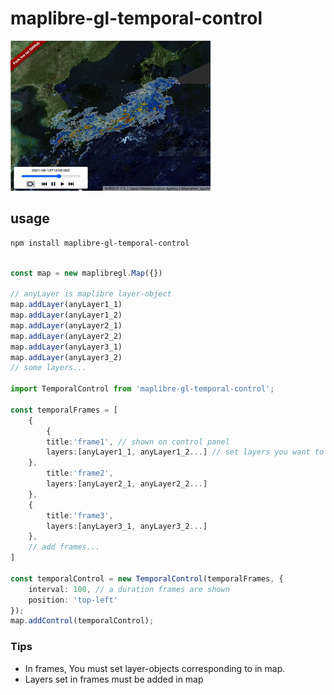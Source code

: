 # maplibre-gl-temporal-control

<img src='./imgs/anime.gif'>

## usage

```sh
npm install maplibre-gl-temporal-control
```

```typescript

const map = new maplibregl.Map({})

// anyLayer is maplibre layer-object
map.addLayer(anyLayer1_1)
map.addLayer(anyLayer1_2)
map.addLayer(anyLayer2_1)
map.addLayer(anyLayer2_2)
map.addLayer(anyLayer3_1)
map.addLayer(anyLayer3_2)
// some layers...

import TemporalControl from 'maplibre-gl-temporal-control';

const temporalFrames = [
    {
        {
        title:'frame1', // shown on control panel
        layers:[anyLayer1_1, anyLayer1_2...] // set layers you want to show at one frame
    },
        title:'frame2',
        layers:[anyLayer2_1, anyLayer2_2...]
    },
    {
        title:'frame3',
        layers:[anyLayer3_1, anyLayer3_2...]
    },
    // add frames...
]

const temporalControl = new TemporalControl(temporalFrames, {
    interval: 100, // a duration frames are shown
    position: 'top-left'
});
map.addControl(temporalControl);
```

### Tips

-   In frames, You must set layer-objects corresponding to in map.
-   Layers set in frames must be added in map
